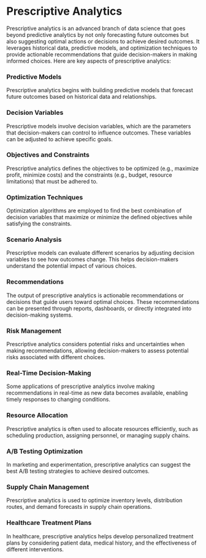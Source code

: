 # Prescriptive Analytics
Prescriptive analytics is an advanced branch of data science that goes beyond predictive analytics by not only forecasting future outcomes but also suggesting optimal actions or decisions to achieve desired outcomes. It leverages historical data, predictive models, and optimization techniques to provide actionable recommendations that guide decision-makers in making informed choices. Here are key aspects of prescriptive analytics:

### Predictive Models
Prescriptive analytics begins with building predictive models that forecast future outcomes based on historical data and relationships.

### Decision Variables
Prescriptive models involve decision variables, which are the parameters that decision-makers can control to influence outcomes. These variables can be adjusted to achieve specific goals.

### Objectives and Constraints
Prescriptive analytics defines the objectives to be optimized (e.g., maximize profit, minimize costs) and the constraints (e.g., budget, resource limitations) that must be adhered to.

### Optimization Techniques
Optimization algorithms are employed to find the best combination of decision variables that maximize or minimize the defined objectives while satisfying the constraints.

### Scenario Analysis
Prescriptive models can evaluate different scenarios by adjusting decision variables to see how outcomes change. This helps decision-makers understand the potential impact of various choices.

### Recommendations
The output of prescriptive analytics is actionable recommendations or decisions that guide users toward optimal choices. These recommendations can be presented through reports, dashboards, or directly integrated into decision-making systems.

### Risk Management
Prescriptive analytics considers potential risks and uncertainties when making recommendations, allowing decision-makers to assess potential risks associated with different choices.

### Real-Time Decision-Making
Some applications of prescriptive analytics involve making recommendations in real-time as new data becomes available, enabling timely responses to changing conditions.

### Resource Allocation
Prescriptive analytics is often used to allocate resources efficiently, such as scheduling production, assigning personnel, or managing supply chains.

### A/B Testing Optimization
In marketing and experimentation, prescriptive analytics can suggest the best A/B testing strategies to achieve desired outcomes.

### Supply Chain Management
Prescriptive analytics is used to optimize inventory levels, distribution routes, and demand forecasts in supply chain operations.

### Healthcare Treatment Plans
In healthcare, prescriptive analytics helps develop personalized treatment plans by considering patient data, medical history, and the effectiveness of different interventions.